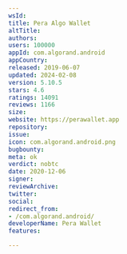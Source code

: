 ```yaml
---
wsId: 
title: Pera Algo Wallet
altTitle: 
authors: 
users: 100000
appId: com.algorand.android
appCountry: 
released: 2019-06-07
updated: 2024-02-08
version: 5.10.5
stars: 4.6
ratings: 14091
reviews: 1166
size: 
website: https://perawallet.app
repository: 
issue: 
icon: com.algorand.android.png
bugbounty: 
meta: ok
verdict: nobtc
date: 2020-12-06
signer: 
reviewArchive: 
twitter: 
social: 
redirect_from:
- /com.algorand.android/
developerName: Pera Wallet
features: 

---
```


